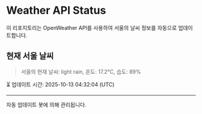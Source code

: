 
# Weather API Status

이 리포지토리는 OpenWeather API를 사용하여 서울의 날씨 정보를 자동으로 업데이트합니다.

## 현재 서울 날씨
> 서울의 현재 날씨: light rain, 온도: 17.2°C, 습도: 89%

⏳ 업데이트 시간: 2025-10-13 04:32:04 (UTC)

---
자동 업데이트 봇에 의해 관리됩니다.
